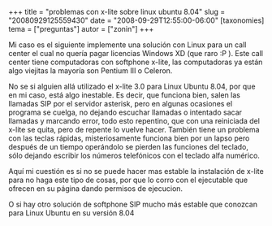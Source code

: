 +++
title = "problemas con x-lite sobre linux ubuntu 8.04"
slug = "20080929125559430"
date = "2008-09-29T12:55:00-06:00"
[taxonomies]
tema = ["preguntas"]
autor = ["zonin"]
+++

Mi caso es el siguiente implemente una solución con Linux para un call
center el cual no quería pagar licencias Windows XD (que raro :P ). Este
call center tiene computadoras con softphone x-lite, las computadoras ya
están algo viejitas la mayoría son Pentium III o Celeron.

No se si alguien allá utilizado el x-lite 3.0 para Linux Ubuntu 8.04,
por que en mi caso, está algo inestable. Es decir, que funciona bien,
salen las llamadas SIP por el servidor asterisk, pero en algunas
ocasiones el programa se cuelga, no dejando escuchar llamadas o
intentado sacar llamadas y marcando error, todo esto repentino, que con
una reiniciada del x-lite se quita, pero de repente lo vuelve hacer.
También tiene un problema con las teclas rápidas, misteriosamente
funciona bien por un lapso pero después de un tiempo operándolo se
pierden las funciones del teclado, sólo dejando escribir los números
telefónicos con el teclado alfa numérico.

Aquí mi cuestión es si no se puede hacer mas estable la instalación de
x-lite para no haga este tipo de cosas, por que lo corro con el
ejecutable que ofrecen en su página dando permisos de ejecucion.

O si hay otro solución de softphone SIP mucho más estable que conozcan
para Linux Ubuntu en su versión 8.04
